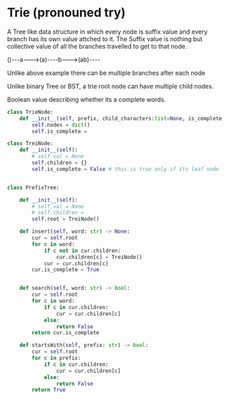 # Trie (pronouned try)

A Tree like data structure in which every node is suffix value and every branch has its own value attched to it. The Suffix value is nothing but collective value of all the branches travelled to get to that node. 

()---a--->(a)----b--->(ab)----

Unlike above example there can be multiple branches after each node

Unlike binary Tree or BST, a trie root node can have multiple child nodes. 

Boolean value describing whether its a complete words.


```python
class TrieNode:
    def __init__(self, prefix, child_characters:list=None, is_complete:bool=False):
        self.nodes = dict()
        self.is_complete = 

```


```python
class TreiNode:
    def __init__(self):
        # self.val = None
        self.children = {}
        self.is_complete = False # this is true only if its leaf node


class PrefixTree:

    def __init__(self):
        # self.val = None
        # self.children = 
        self.root = TreiNode()

    def insert(self, word: str) -> None:
        cur = self.root
        for c in word:
            if c not in cur.children:
                cur.children[c] = TreiNode()
            cur = cur.children[c]
        cur.is_complete = True


    def search(self, word: str) -> bool:
        cur = self.root
        for c in word:
            if c in cur.children:
                cur = cur.children[c]
            else:
                return False
        return cur.is_complete

    def startsWith(self, prefix: str) -> bool:
        cur = self.root
        for c in prefix:
            if c in cur.children:
                cur = cur.children[c]
            else:
                return False
        return True
```

